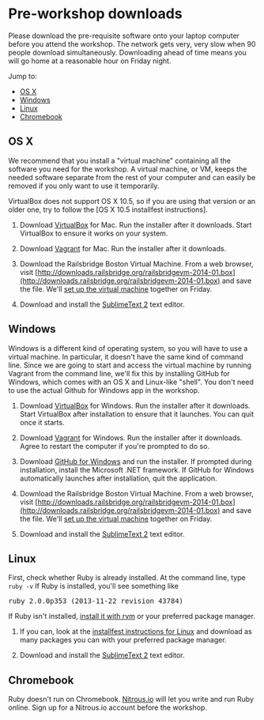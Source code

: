 # Pre-workshop downloads

Please download the pre-requisite software onto your laptop computer before you attend the workshop. 
The network gets very, very slow when 90 people download simultaneously.  Downloading ahead of time means you will go home at a reasonable hour on Friday night.

Jump to:

* [OS X](#osx)
* [Windows](#windows)
* [Linux](#linux)
* [Chromebook](#chromebook)


## <a name="osx">OS X</a>

We recommend that you install a "virtual machine" containing all the software you need for the workshop. A virtual machine, or VM, keeps the needed software separate from the rest of your computer and can easily be removed if you only want to use it temporarily.

VirtualBox does not support OS X 10.5, so if you are using that version or an older one, try to follow the [OS X 10.5 installfest instructions].

1. Download [VirtualBox](http://download.virtualbox.org/virtualbox/4.2.18/VirtualBox-4.2.18-88780-OSX.dmg) for Mac. Run the installer after it downloads.  Start VirtualBox to ensure it works on your system.

2. Download [Vagrant](http://files.vagrantup.com/packages/db8e7a9c79b23264da129f55cf8569167fc22415/Vagrant-1.3.3.dmg) for Mac. Run the installer after it downloads.

3. Download the Railsbridge Boston Virtual Machine.  From a web browser, visit [http://downloads.railsbridge.org/railsbridgevm-2014-01.box](http://downloads.railsbridge.org/railsbridgevm-2014-01.box) and save the file.   We'll [set up the virtual machine](/installfest/vm_setup) together on Friday. 

4. Download and install the [SublimeText 2](http://www.sublimetext.com/2) text editor.

## <a name="windows">Windows</a>

Windows is a different kind of operating system, so you will have to use a virtual machine. In particular, it doesn't have the same kind of command line. Since we are going to start and access the virtual machine by running Vagrant from the command line, we'll fix this by installing GitHub for Windows, which comes with an OS X and Linux-like "shell". You don't need to use the actual Github for Windows app in the workshop.

1. Download [VirtualBox](http://download.virtualbox.org/virtualbox/4.2.18/VirtualBox-4.2.18-88781-Win.exe) for Windows. Run the installer after it downloads. Start VirtualBox after installation to ensure that it launches.  You can quit once it starts.

2. Download [Vagrant](http://files.vagrantup.com/packages/db8e7a9c79b23264da129f55cf8569167fc22415/Vagrant_1.3.3.msi) for Windows. Run the installer after it downloads. Agree to restart the computer if you're prompted to do so.

3. Download [GitHub for Windows](http://windows.github.com/) and run the installer. If prompted during installation, install the Microsoft .NET framework. If GitHub for Windows automatically launches after installation, quit the application.

4. Download the Railsbridge Boston Virtual Machine.  From a web browser, visit [http://downloads.railsbridge.org/railsbridgevm-2014-01.box](http://downloads.railsbridge.org/railsbridgevm-2014-01.box) and save the file.   We'll [set up the virtual machine](/installfest/vm_setup) together on Friday. 

5. Download and install the [SublimeText 2](http://www.sublimetext.com/2) text editor.


## <a name="linux">Linux</a>

First, check whether Ruby is already installed.  At the command line, type
`ruby -v`
If Ruby is installed, you'll see something like
<pre>ruby 2.0.0p353 (2013-11-22 revision 43784)</pre>

If Ruby isn't installed, [install it with rvm](https://www.ruby-lang.org/en/installation) or your preferred package manager.

1. If you can, look at the [installfest instructions for Linux](/installfest/install/linux) and download as many packages you can with your preferred package manager.

2. Download and install the [SublimeText 2](http://www.sublimetext.com/2) text editor.


## <a name="chromebook">Chromebook</a>
Ruby doesn't run on Chromebook.  [Nitrous.io](http://nitrous.io) will let you write and run Ruby online.  Sign up for a Nitrous.io account before the workshop. 
